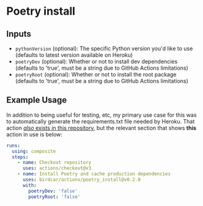 
# Poetry install



## Inputs

- `pythonVersion` (optional): The specific Python version you'd like to use (defaults to latest version available on Heroku)
- `poetryDev` (optional): Whether or not to install dev dependencies (defaults to 'true', must be a string due to GitHub Actions limitations)
- `poetryRoot` (optional): Whether or not to install the root package (defaults to 'true', must be a string due to GitHub Actions limitations)

## Example Usage

In addition to being useful for testing, etc, my primary use case for this was to automatically generate the requirements.txt file needed by Heroku. That action [_also_ exists in this repository](../poetry_export/README.md), but the relevant section that shows **this** action in use is below:

```yaml
runs:
  using: composite
  steps:
    - name: Checkout repository
      uses: actions/checkout@v3
    - name: Install Poetry and cache production dependencies
      uses: birdcar/actions/poetry_install@v0.2.0
      with:
        poetryDev: 'false'
        poetryRoot: 'false'
```